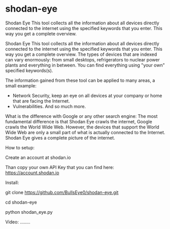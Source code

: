 # shodan-eye
Shodan Eye This tool collects all the information about all devices directly connected to the internet using the specified keywords that you enter. This way you get a complete overview.

Shodan Eye
This tool collects all the information about all devices directly connected to the internet using the specified keywords that you enter. This way you get a complete overview.
The types of devices that are indexed can vary enormously: from small desktops, refrigerators to nuclear power plants and everything in between.
You can find everything using "your own" specified keywords(s).

The information gained from these tool can be applied to many areas, a small example:
* Network Security, keep an eye on all devices at your company or home that are facing the Internet.
* Vulnerabilities.
And so much more.

What is the difference with Google or any other search engine:
The most fundamental difference is that Shodan Eye crawls the internet, Google crawls the World Wide Web.
However, the devices that support the World Wide Web are only a small part of what is actually connected to the Internet.
Shodan Eye gives a complete picture of the internet.

How to setup:

Create an account at shodan.io

Than copy your own API Key that you can find here: https://account.shodan.io

Install:

git clone https://github.com/BullsEye0/shodan-eye.git

cd shodan-eye

python shodan_eye.py

Video:
........
